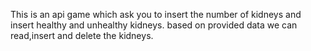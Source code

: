 This is an api game which ask you to insert the number of kidneys and insert healthy and unhealthy kidneys.
based on provided data we can read,insert and delete the kidneys.
